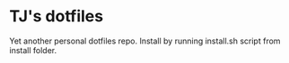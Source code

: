 TJ's dotfiles
=============

Yet another personal dotfiles repo. Install by running install.sh script from install folder.
